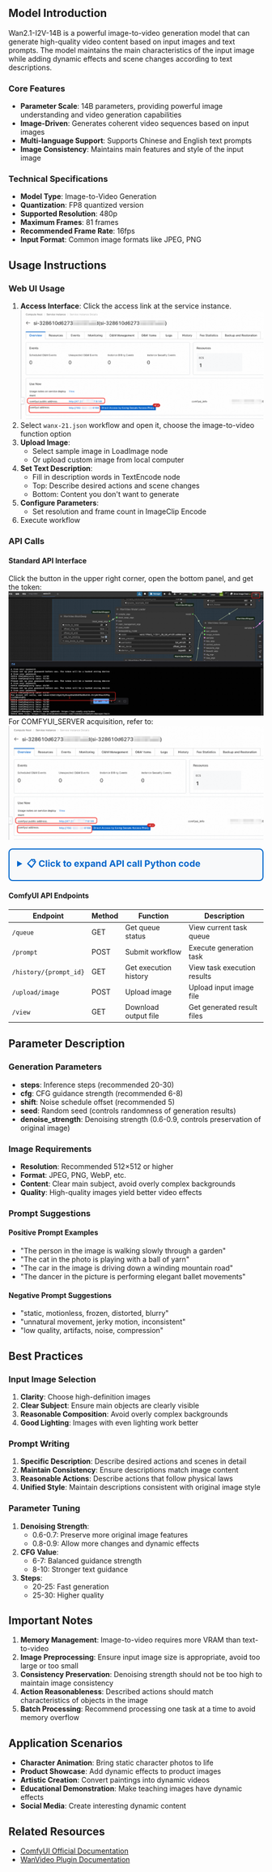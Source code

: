 ## Model Introduction

Wan2.1-I2V-14B is a powerful image-to-video generation model that can generate high-quality video content based on input images and text prompts. The model maintains the main characteristics of the input image while adding dynamic effects and scene changes according to text descriptions.

### Core Features
- **Parameter Scale**: 14B parameters, providing powerful image understanding and video generation capabilities
- **Image-Driven**: Generates coherent video sequences based on input images
- **Multi-language Support**: Supports Chinese and English text prompts
- **Image Consistency**: Maintains main features and style of the input image

### Technical Specifications
- **Model Type**: Image-to-Video Generation
- **Quantization**: FP8 quantized version
- **Supported Resolution**: 480p
- **Maximum Frames**: 81 frames
- **Recommended Frame Rate**: 16fps
- **Input Format**: Common image formats like JPEG, PNG

## Usage Instructions

### Web UI Usage
1. **Access Interface**: Click the access link at the service instance. ![img_3.png](img_3.png)
2. Select `wanx-21.json` workflow and open it, choose the image-to-video function option
3. **Upload Image**:
    - Select sample image in LoadImage node
    - Or upload custom image from local computer
4. **Set Text Description**:
    - Fill in description words in TextEncode node
    - Top: Describe desired actions and scene changes
    - Bottom: Content you don't want to generate
5. **Configure Parameters**:
    - Set resolution and frame count in ImageClip Encode
6. Execute workflow

### API Calls

#### Standard API Interface

Click the button in the upper right corner, open the bottom panel, and get the token: ![img_1.png](img_1.png)
For COMFYUI_SERVER acquisition, refer to: ![img_3.png](img_3.png)

<details style="border: 2px solid #0066cc; border-radius: 8px; padding: 15px; margin: 10px 0; background-color: #f8f9fa;">
  <summary style="font-weight: bold; font-size: 18px; color: #0066cc; cursor: pointer;">
    📋 Click to expand API call Python code
  </summary>

```python
import requests, json, uuid, time, random, os

# Configuration parameters
COMFYUI_SERVER, COMFYUI_TOKEN = "Enter your server address", "Enter your token"
T5_MODEL = "wan2.1/umt5-xxl-enc-bf16.safetensors"
VIDEO_MODEL = "Wan2_1-I2V-14B-480P_fp8_e4m3fn.safetensors"
VAE_MODEL = "wan2.1/Wan2_1_VAE_bf16.safetensors"
CLIP_MODEL = "wan2.1/open-clip-xlm-roberta-large-vit-huge-14_visual_fp16.safetensors"

# Preset parameters
IMAGE_PATH = "girl.png"
PROMPT = "A beautiful anime girl with long flowing hair, graceful movements, smooth animation, cinematic lighting, high quality"
NEG_PROMPT = "bad quality video, low quality, blurry, distorted, choppy animation, static, bad anatomy"

class ComfyUIClient:
   def __init__(self, server=COMFYUI_SERVER, token=COMFYUI_TOKEN):
      self.base_url, self.token, self.client_id = f"http://{server}", token, str(uuid.uuid4())
      self.headers = {"Content-Type": "application/json", **({"Authorization": f"Bearer {token}"} if token else {})}

   def upload_image(self, image_path):
      """Upload image to ComfyUI"""
      if not os.path.exists(image_path):
         raise Exception(f"Image file does not exist: {image_path}")

      try:
         with open(image_path, 'rb') as f:
            files = {'image': (os.path.basename(image_path), f, 'image/png')}
            headers = {}
            if self.token:
               headers["Authorization"] = f"Bearer {self.token}"

            response = requests.post(f"{self.base_url}/upload/image", files=files, headers=headers)
            print(f"Upload response: {response.text}")

            if response.status_code != 200:
               raise Exception(f"Upload failed, status code: {response.status_code}")

            result = response.json()
            if 'name' not in result:
               raise Exception(f"No filename in upload response: {result}")

            return result['name']
      except Exception as e:
         raise Exception(f"Image upload failed: {e}")

   def generate_i2v(self, image_path, prompt, neg_prompt, steps=10, cfg=6, width=512, height=512, frames=81):
      """Image-to-Video - Fixed clip_vision input"""
      print("📤 Uploading image...")
      image_name = self.upload_image(image_path)
      print(f"✅ Image uploaded successfully: {image_name}")

      workflow = {
         "42": {"inputs": {"image": image_name, "upload": "image"}, "class_type": "LoadImage"},
         "43": {"inputs": {"model_name": VAE_MODEL, "precision": "bf16"}, "class_type": "WanVideoVAELoader"},
         "44": {"inputs": {"model_name": CLIP_MODEL, "precision": "fp16", "load_device": "offload_device"}, "class_type": "LoadWanVideoClipTextEncoder"},
         "45": {"inputs": {"model_name": T5_MODEL, "precision": "bf16", "load_device": "offload_device", "quantization": "disabled"}, "class_type": "LoadWanVideoT5TextEncoder"},
         "46": {"inputs": {"blocks_to_swap": 10, "offload_img_emb": False, "offload_txt_emb": False, "use_non_blocking": True, "vace_blocks_to_swap": 0}, "class_type": "WanVideoBlockSwap"},
         "47": {"inputs": {"backend": "inductor", "fullgraph": False, "mode": "default", "dynamic": False, "dynamo_cache_size_limit": 64, "compile_transformer_blocks_only": True, "dynamo_recompile_limit": 128}, "class_type": "WanVideoTorchCompileSettings"},
         "48": {"inputs": {"model": VIDEO_MODEL, "base_precision": "bf16", "quantization": "fp8_e4m3fn", "load_device": "offload_device", "attention_mode": "sageattn", "block_swap_args": ["46", 0]}, "class_type": "WanVideoModelLoader"},
         "49": {"inputs": {"positive_prompt": prompt, "negative_prompt": neg_prompt, "force_offload": True, "t5": ["45", 0]}, "class_type": "WanVideoTextEncode"},
         "50": {
            "inputs": {
               "generation_width": width,
               "generation_height": height,
               "num_frames": frames,
               "force_offload": True,
               "noise_aug_strength": 0,
               "latent_strength": 1,
               "clip_embed_strength": 1,
               "adjust_resolution": True,
               "image": ["42", 0],
               "vae": ["43", 0],
               "clip_vision": ["44", 0]  # Modified to clip_vision
            },
            "class_type": "WanVideoImageClipEncode"
         },
         "52": {"inputs": {"steps": steps, "cfg": cfg, "shift": 5, "seed": random.randint(1, 1000000), "force_offload": True, "scheduler": "dpm++", "riflex_freq_index": 0, "denoise_strength": 1, "batched_cfg": False, "rope_function": "comfy", "model": ["48", 0], "text_embeds": ["49", 0], "image_embeds": ["50", 0]}, "class_type": "WanVideoSampler"},
         "53": {"inputs": {"enable_vae_tiling": True, "tile_x": 272, "tile_y": 272, "tile_stride_x": 144, "tile_stride_y": 128, "vae": ["43", 0], "samples": ["52", 0]}, "class_type": "WanVideoDecode"},
         "54": {"inputs": {"frame_rate": 16, "loop_count": 0, "filename_prefix": "WanVideo2_1", "format": "video/h264-mp4", "pix_fmt": "yuv420p", "crf": 19, "save_metadata": True, "trim_to_audio": False, "pingpong": False, "save_output": True, "images": ["53", 0]}, "class_type": "VHS_VideoCombine"}
      }

      print("📤 Submitting workflow...")
      response = requests.post(f"{self.base_url}/prompt", headers=self.headers, json={"prompt": workflow, "client_id": self.client_id})
      print(f"API Response: {response.text}")
      result = response.json()
      if "error" in result: raise Exception(f"Workflow error: {result['error']}")
      if "prompt_id" not in result: raise Exception(f"No prompt_id in response: {result}")
      return result["prompt_id"]

   def get_status(self, task_id):
      try:
         queue_data = requests.get(f"{self.base_url}/queue", headers=self.headers).json()
         if any(item[1] == task_id for item in queue_data.get("queue_running", [])): return "processing"
         if any(item[1] == task_id for item in queue_data.get("queue_pending", [])): return "pending"
         history_response = requests.get(f"{self.base_url}/history/{task_id}", headers=self.headers)
         return "completed" if history_response.status_code == 200 and task_id in history_response.json() else "processing"
      except: return "processing"

   def download_video(self, task_id, output_path="i2v_output.mp4"):
      try:
         response = requests.get(f"{self.base_url}/history/{task_id}", headers=self.headers)
         history = response.json()
         if task_id in history:
            for output in history[task_id]['outputs'].values():
               if 'gifs' in output:
                  filename = output['gifs'][0]['filename']
                  video_response = requests.get(f"{self.base_url}/view?filename={filename}", headers=self.headers)
                  with open(output_path, "wb") as f: f.write(video_response.content)
                  return output_path
      except Exception as e: print(f"Download error: {e}")
      return None

def main():
   client = ComfyUIClient()
   try:
      print(f"🎬 Starting image-to-video task...")
      print(f"📷 Input image: {IMAGE_PATH}")
      print(f"📝 Prompt: {PROMPT}")

      if not os.path.exists(IMAGE_PATH):
         print(f"❌ Image file does not exist: {IMAGE_PATH}")
         print("Please ensure there is a girl.png file in the current directory")
         return

      task_id = client.generate_i2v(IMAGE_PATH, PROMPT, NEG_PROMPT, 10, 6, 512, 512, 81)
      print(f"🆔 Task ID: {task_id}")

      while True:
         status = client.get_status(task_id)
         print(f"📊 Current status: {status}")
         if status == "completed": print("✅ Video ready!"); break
         elif status == "failed": print("❌ Generation failed!"); exit(1)
         time.sleep(10)

      output_file = client.download_video(task_id, "i2v_output.mp4")
      print("🎉 Video downloaded successfully!" if output_file else "❌ Failed to download video")
      if output_file: print(f"📁 Saved as: {output_file}")

   except Exception as e: print(f"❌ Error: {e}")

if __name__ == "__main__": main()
```

</details>

#### ComfyUI API Endpoints

| Endpoint | Method | Function | Description |
|----------|--------|----------|-------------|
| `/queue` | GET | Get queue status | View current task queue |
| `/prompt` | POST | Submit workflow | Execute generation task |
| `/history/{prompt_id}` | GET | Get execution history | View task execution results |
| `/upload/image` | POST | Upload image | Upload input image file |
| `/view` | GET | Download output file | Get generated result files |

## Parameter Description

### Generation Parameters
- **steps**: Inference steps (recommended 20-30)
- **cfg**: CFG guidance strength (recommended 6-8)
- **shift**: Noise schedule offset (recommended 5)
- **seed**: Random seed (controls randomness of generation results)
- **denoise_strength**: Denoising strength (0.6-0.9, controls preservation of original image)

### Image Requirements
- **Resolution**: Recommended 512×512 or higher
- **Format**: JPEG, PNG, WebP, etc.
- **Content**: Clear main subject, avoid overly complex backgrounds
- **Quality**: High-quality images yield better video effects

### Prompt Suggestions

#### Positive Prompt Examples
- "The person in the image is walking slowly through a garden"
- "The cat in the photo is playing with a ball of yarn"
- "The car in the image is driving down a winding mountain road"
- "The dancer in the picture is performing elegant ballet movements"

#### Negative Prompt Suggestions
- "static, motionless, frozen, distorted, blurry"
- "unnatural movement, jerky motion, inconsistent"
- "low quality, artifacts, noise, compression"

## Best Practices

### Input Image Selection
1. **Clarity**: Choose high-definition images
2. **Clear Subject**: Ensure main objects are clearly visible
3. **Reasonable Composition**: Avoid overly complex backgrounds
4. **Good Lighting**: Images with even lighting work better

### Prompt Writing
1. **Specific Description**: Describe desired actions and scenes in detail
2. **Maintain Consistency**: Ensure descriptions match image content
3. **Reasonable Actions**: Describe actions that follow physical laws
4. **Unified Style**: Maintain descriptions consistent with original image style

### Parameter Tuning
1. **Denoising Strength**:
    - 0.6-0.7: Preserve more original image features
    - 0.8-0.9: Allow more changes and dynamic effects
2. **CFG Value**:
    - 6-7: Balanced guidance strength
    - 8-10: Stronger text guidance
3. **Steps**:
    - 20-25: Fast generation
    - 25-30: Higher quality

## Important Notes

1. **Memory Management**: Image-to-video requires more VRAM than text-to-video
2. **Image Preprocessing**: Ensure input image size is appropriate, avoid too large or too small
3. **Consistency Preservation**: Denoising strength should not be too high to maintain image consistency
4. **Action Reasonableness**: Described actions should match characteristics of objects in the image
5. **Batch Processing**: Recommend processing one task at a time to avoid memory overflow

## Application Scenarios

- **Character Animation**: Bring static character photos to life
- **Product Showcase**: Add dynamic effects to product images
- **Artistic Creation**: Convert paintings into dynamic videos
- **Educational Demonstration**: Make teaching images have dynamic effects
- **Social Media**: Create interesting dynamic content

## Related Resources

- [ComfyUI Official Documentation](https://comfyui-wiki.com/zh/interface/node-options)
- [WanVideo Plugin Documentation](https://github.com/kijai/ComfyUI-WanVideoWrapper/blob/main/readme.md)